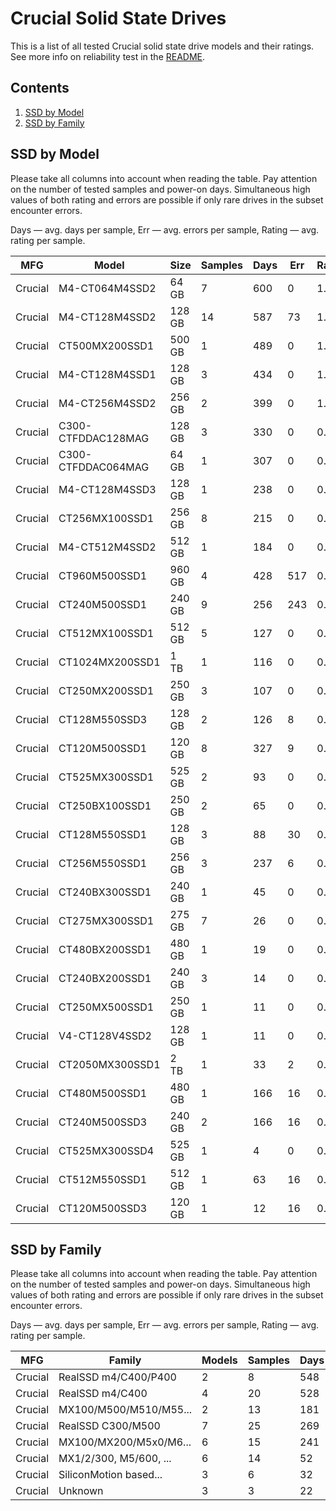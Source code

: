 Crucial Solid State Drives
==========================

This is a list of all tested Crucial solid state drive models and their ratings. See
more info on reliability test in the [README](https://github.com/linuxhw/SMART).

Contents
--------

1. [ SSD by Model  ](#ssd-by-model)
2. [ SSD by Family ](#ssd-by-family)

SSD by Model
------------

Please take all columns into account when reading the table. Pay attention on the
number of tested samples and power-on days. Simultaneous high values of both rating
and errors are possible if only rare drives in the subset encounter errors.

Days   — avg. days per sample,
Err    — avg. errors per sample,
Rating — avg. rating per sample.

| MFG       | Model              | Size   | Samples | Days  | Err   | Rating |
|-----------|--------------------|--------|---------|-------|-------|--------|
| Crucial   | M4-CT064M4SSD2     | 64 GB  | 7       | 600   | 0     | 1.65   |
| Crucial   | M4-CT128M4SSD2     | 128 GB | 14      | 587   | 73    | 1.54   |
| Crucial   | CT500MX200SSD1     | 500 GB | 1       | 489   | 0     | 1.34   |
| Crucial   | M4-CT128M4SSD1     | 128 GB | 3       | 434   | 0     | 1.19   |
| Crucial   | M4-CT256M4SSD2     | 256 GB | 2       | 399   | 0     | 1.09   |
| Crucial   | C300-CTFDDAC128MAG | 128 GB | 3       | 330   | 0     | 0.91   |
| Crucial   | C300-CTFDDAC064MAG | 64 GB  | 1       | 307   | 0     | 0.84   |
| Crucial   | M4-CT128M4SSD3     | 128 GB | 1       | 238   | 0     | 0.65   |
| Crucial   | CT256MX100SSD1     | 256 GB | 8       | 215   | 0     | 0.59   |
| Crucial   | M4-CT512M4SSD2     | 512 GB | 1       | 184   | 0     | 0.51   |
| Crucial   | CT960M500SSD1      | 960 GB | 4       | 428   | 517   | 0.49   |
| Crucial   | CT240M500SSD1      | 240 GB | 9       | 256   | 243   | 0.47   |
| Crucial   | CT512MX100SSD1     | 512 GB | 5       | 127   | 0     | 0.35   |
| Crucial   | CT1024MX200SSD1    | 1 TB   | 1       | 116   | 0     | 0.32   |
| Crucial   | CT250MX200SSD1     | 250 GB | 3       | 107   | 0     | 0.30   |
| Crucial   | CT128M550SSD3      | 128 GB | 2       | 126   | 8     | 0.27   |
| Crucial   | CT120M500SSD1      | 120 GB | 8       | 327   | 9     | 0.26   |
| Crucial   | CT525MX300SSD1     | 525 GB | 2       | 93    | 0     | 0.26   |
| Crucial   | CT250BX100SSD1     | 250 GB | 2       | 65    | 0     | 0.18   |
| Crucial   | CT128M550SSD1      | 128 GB | 3       | 88    | 30    | 0.17   |
| Crucial   | CT256M550SSD1      | 256 GB | 3       | 237   | 6     | 0.17   |
| Crucial   | CT240BX300SSD1     | 240 GB | 1       | 45    | 0     | 0.12   |
| Crucial   | CT275MX300SSD1     | 275 GB | 7       | 26    | 0     | 0.07   |
| Crucial   | CT480BX200SSD1     | 480 GB | 1       | 19    | 0     | 0.05   |
| Crucial   | CT240BX200SSD1     | 240 GB | 3       | 14    | 0     | 0.04   |
| Crucial   | CT250MX500SSD1     | 250 GB | 1       | 11    | 0     | 0.03   |
| Crucial   | V4-CT128V4SSD2     | 128 GB | 1       | 11    | 0     | 0.03   |
| Crucial   | CT2050MX300SSD1    | 2 TB   | 1       | 33    | 2     | 0.03   |
| Crucial   | CT480M500SSD1      | 480 GB | 1       | 166   | 16    | 0.03   |
| Crucial   | CT240M500SSD3      | 240 GB | 2       | 166   | 16    | 0.03   |
| Crucial   | CT525MX300SSD4     | 525 GB | 1       | 4     | 0     | 0.01   |
| Crucial   | CT512M550SSD1      | 512 GB | 1       | 63    | 16    | 0.01   |
| Crucial   | CT120M500SSD3      | 120 GB | 1       | 12    | 16    | 0.00   |

SSD by Family
-------------

Please take all columns into account when reading the table. Pay attention on the
number of tested samples and power-on days. Simultaneous high values of both rating
and errors are possible if only rare drives in the subset encounter errors.

Days   — avg. days per sample,
Err    — avg. errors per sample,
Rating — avg. rating per sample.

| MFG       | Family                 | Models | Samples | Days  | Err   | Rating |
|-----------|------------------------|--------|---------|-------|-------|--------|
| Crucial   | RealSSD m4/C400/P400   | 2      | 8       | 548   | 0     | 1.50   |
| Crucial   | RealSSD m4/C400        | 4      | 20      | 528   | 51    | 1.40   |
| Crucial   | MX100/M500/M510/M55... | 2      | 13      | 181   | 0     | 0.50   |
| Crucial   | RealSSD C300/M500      | 7      | 25      | 269   | 93    | 0.40   |
| Crucial   | MX100/MX200/M5x0/M6... | 6      | 15      | 241   | 145   | 0.37   |
| Crucial   | MX1/2/300, M5/600, ... | 6      | 14      | 52    | 3     | 0.12   |
| Crucial   | SiliconMotion based... | 3      | 6       | 32    | 0     | 0.09   |
| Crucial   | Unknown                | 3      | 3       | 22    | 0     | 0.06   |
